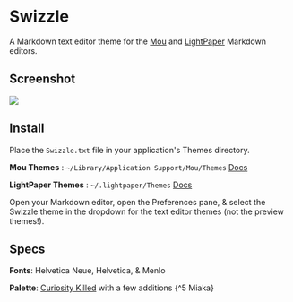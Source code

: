 Swizzle
=======
A Markdown text editor theme for the [Mou](http://mouapp.com/) and [LightPaper](http://clockworkengine.com/lightpaper-mac/) Markdown editors.

## Screenshot
<img src="https://raw.github.com/chrissimpkins/swizzle/master/img/swizzle_demo.png" />

## Install
Place the `Swizzle.txt` file in your application's Themes directory.

**Mou Themes** : `~/Library/Application Support/Mou/Themes` [Docs](http://mouapp.com/)

**LightPaper Themes** : `~/.lightpaper/Themes` [Docs](https://github.com/ClockworkEngine/LightPaper-Support/blob/master/LightPaper%20for%20Mac/LightPaper%20for%20Mac%20-%20Adding%20Custom%20Themes.md#adding-custom-themes-to-lightpaper-for-mac)

Open your Markdown editor, open the Preferences pane, & select the Swizzle theme in the dropdown for the text editor themes (not the preview themes!).

## Specs
**Fonts**: Helvetica Neue, Helvetica, & Menlo

**Palette**: [Curiosity Killed](http://www.colourlovers.com/palette/444487/Curiosity_Killed) with a few additions {^5 Miaka}
